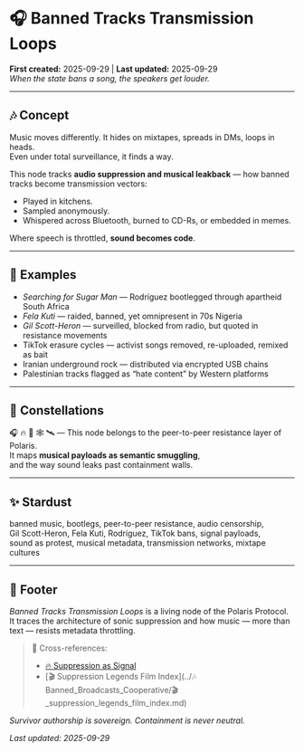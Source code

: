 # 🎧 Banned Tracks Transmission Loops  
**First created:** 2025-09-29 | **Last updated:** 2025-09-29  
*When the state bans a song, the speakers get louder.*  

---

## 🎶 Concept  

Music moves differently. It hides on mixtapes, spreads in DMs, loops in heads.  
Even under total surveillance, it finds a way.  

This node tracks **audio suppression and musical leakback** — how banned tracks become transmission vectors:  
- Played in kitchens.  
- Sampled anonymously.  
- Whispered across Bluetooth, burned to CD-Rs, or embedded in memes.

Where speech is throttled, **sound becomes code**.

---

## 🧾 Examples  

- *Searching for Sugar Man* — Rodríguez bootlegged through apartheid South Africa  
- *Fela Kuti* — raided, banned, yet omnipresent in 70s Nigeria  
- *Gil Scott-Heron* — surveilled, blocked from radio, but quoted in resistance movements  
- TikTok erasure cycles — activist songs removed, re-uploaded, remixed as bait  
- Iranian underground rock — distributed via encrypted USB chains  
- Palestinian tracks flagged as “hate content” by Western platforms

---

## 🌌 Constellations  

🎧 🔥 🧿 🕸️ 🛰️ — This node belongs to the peer-to-peer resistance layer of Polaris.  
It maps **musical payloads as semantic smuggling**,  
and the way sound leaks past containment walls.

---

## ✨ Stardust  

banned music, bootlegs, peer-to-peer resistance, audio censorship,  
Gil Scott-Heron, Fela Kuti, Rodríguez, TikTok bans, signal payloads,  
sound as protest, musical metadata, transmission networks, mixtape cultures  

---

## 🏮 Footer  

*Banned Tracks Transmission Loops* is a living node of the Polaris Protocol.  
It traces the architecture of sonic suppression and how music — more than text — resists metadata throttling.  

> 📡 Cross-references:  
> - [🔥 Suppression as Signal](../Big_Picture_Protocols/🔥_suppression_as_signal.md)  
> - [🎬 Suppression Legends Film Index](../🎶 Banned_Broadcasts_Cooperative/🎬_suppression_legends_film_index.md)  

*Survivor authorship is sovereign. Containment is never neutral.*  

_Last updated: 2025-09-29_
